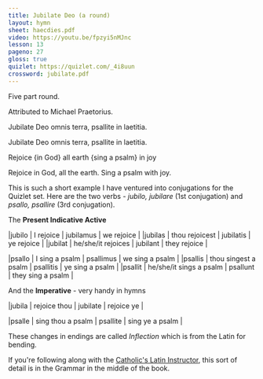```yaml
---
title: Jubilate Deo (a round)
layout: hymn
sheet: haecdies.pdf
video: https://youtu.be/fpzyi5nMJnc
lesson: 13
pageno: 27
gloss: true
quizlet: https://quizlet.com/_4i8uun
crossword: jubilate.pdf
---
```


Five part round.

Attributed to Michael Praetorius.

<div data-gloss>
<p>Jubilate Deo omnis terra, psallite in laetitia.</p>
<p>Jubilate Deo omnis terra, psallite in laetitia.</p>
<p>Rejoice {in God} all earth {sing a psalm} in joy</p>
<p>Rejoice in God, all the earth. Sing a psalm with joy.</p>
</div>

This is such a short example I have ventured into conjugations for the Quizlet set. Here are the two verbs - *jubilo, jubilare* (1st conjugation) and *psallo, psallire* (3rd conjugation).

The **Present Indicative Active**

|jubilo | I rejoice | jubilamus | we rejoice |
|jubilas | thou rejoicest | jubilatis | ye rejoice |
|jubilat | he/she/it rejoices | jubilant | they rejoice |

|psallo | I sing a psalm | psallimus | we sing a psalm |
|psallis | thou singest a psalm | psallitis | ye sing a psalm |
|psallit | he/she/it sings a psalm | psallunt | they sing a psalm |

And the **Imperative** - very handy in hymns

|jubila | rejoice thou | jubilate | rejoice ye |

|psalle | sing thou a psalm | psallite | sing ye a psalm |

These changes in endings are called *Inflection* which is from the Latin for bending.

If you're following along with the [Catholic's Latin Instructor](http://www.brandt.id.au/latin/), this sort of detail is in the Grammar in the middle of the book.
